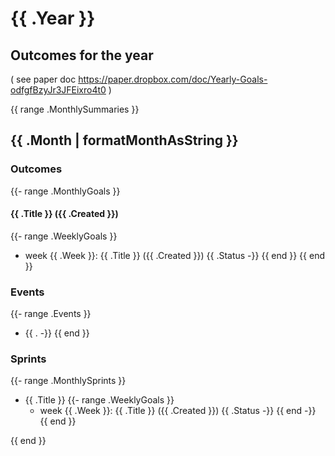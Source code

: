 # {{ .Year }}
## Outcomes for the year
( see paper doc https://paper.dropbox.com/doc/Yearly-Goals-odfgfBzyJr3JFEixro4t0 )

{{ range .MonthlySummaries }}
## {{ .Month | formatMonthAsString }}

### Outcomes
{{- range .MonthlyGoals }}
#### {{ .Title }} ({{ .Created }})
  {{- range .WeeklyGoals }}
- week {{ .Week }}: {{ .Title }} ({{ .Created }}) {{ .Status -}}
  {{ end }}
{{ end }}

### Events
{{- range .Events }}
- {{ . -}}
{{ end }}

### Sprints
{{- range .MonthlySprints }}
- {{ .Title }}
  {{- range .WeeklyGoals }}
    - week {{ .Week }}: {{ .Title }} ({{ .Created }}) {{ .Status -}}
  {{ end -}}
{{ end }}


{{ end }}
